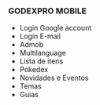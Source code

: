 ### GODEXPRO MOBILE

- Login Google account
- Login E-mail
- Admob
- Multilanguage
- Lista de itens
- Pokedex
- Novidades e Eventos
- Temas
- Guias